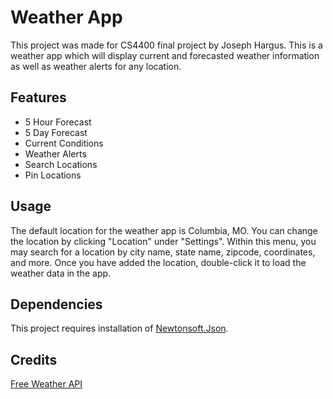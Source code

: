 
# Weather App

This project was made for CS4400 final project by Joseph Hargus. This is a weather app which will display current and forecasted weather information as well as weather alerts for any location.

## Features

- 5 Hour Forecast
- 5 Day Forecast
- Current Conditions
- Weather Alerts
- Search Locations
- Pin Locations

## Usage

The default location for the weather app is Columbia, MO. You can change the location by clicking "Location" under "Settings". Within this menu, you may search for a location by city name, state name, zipcode, coordinates, and more. Once you have added the location, double-click it to load the weather data in the app.

## Dependencies

This project requires installation of [Newtonsoft.Json](https://www.newtonsoft.com/json).

## Credits

[Free Weather API](https://www.weatherapi.com/)
